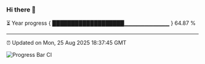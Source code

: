 ### Hi there 👋

⏳ Year progress { ███████████████████▁▁▁▁▁▁▁▁▁▁▁ } 64.87 %

---

⏰ Updated on Mon, 25 Aug 2025 18:37:45 GMT

![Progress Bar CI](https://github.com/DhruviPatel157/GitHub-Actions-Demo/workflows/Progress%20Bar%20CI/badge.svg)
